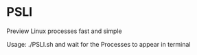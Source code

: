 # PSLI

Preview Linux processes fast and simple

Usage: ./PSLI.sh
and wait for the Processes to appear in terminal
